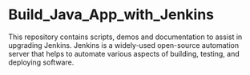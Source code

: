 # Build_Java_App_with_Jenkins
This repository contains scripts, demos and documentation to assist in upgrading Jenkins. Jenkins is a widely-used open-source automation server that helps to automate various aspects of building, testing, and deploying software.
